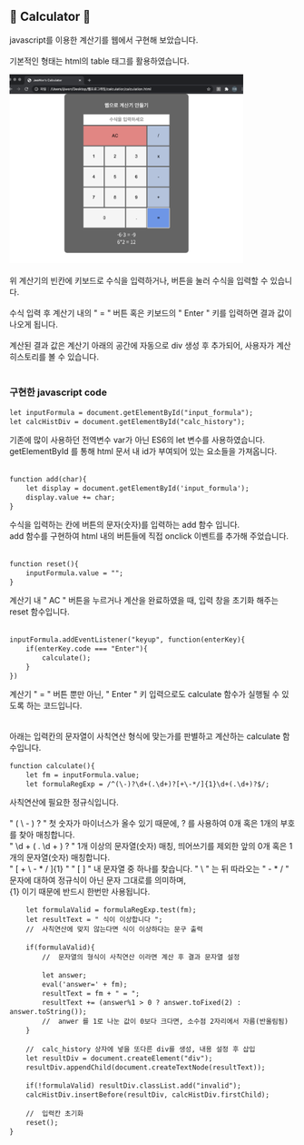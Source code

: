 ## 🧮 Calculator 🧮

javascript를 이용한 계산기를 웹에서 구현해 보았습니다.<br/><br/>
기본적인 형태는 html의 table 태그를 활용하였습니다.

<img src="웹으로 계산기 만들기/screen.png" width="412px" height="332px" title="calculator_img" alt="calculator_screenshot"></img>
<br/><br/>
위 계산기의 빈칸에 키보드로 수식을 입력하거나, 버튼을 눌러 수식을 입력할 수 있습니다.<br/><br/>
수식 입력 후 계산기 내의 " = " 버튼 혹은 키보드의 " Enter " 키를 입력하면 결과 값이 나오게 됩니다.<br/><br/>
계산된 결과 값은 계산기 아래의 공간에 자동으로 div 생성 후 추가되어, 사용자가 계산 히스토리를 볼 수 있습니다.<br/><br/>

### 구현한 javascript code
```
let inputFormula = document.getElementById("input_formula");
let calcHistDiv = document.getElementById("calc_history");
```
기존에 많이 사용하던 전역변수 var가 아닌 ES6의 let 변수를 사용하였습니다.<br/>
getElementById 를 통해 html 문서 내 id가 부여되어 있는 요소들을 가져옵니다.
<br/><br/>
```
function add(char){
    let display = document.getElementById('input_formula');
    display.value += char;
}
```
수식을 입력하는 칸에 버튼의 문자(숫자)를 입력하는 add 함수 입니다.<br/>
add 함수를 구현하여 html 내의 버튼들에 직접 onclick 이벤트를 추가해 주었습니다.
<br/><br/>
```
function reset(){
    inputFormula.value = "";
}
```
계산기 내 " AC " 버튼을 누르거나 계산을 완료하였을 때, 입력 창을 초기화 해주는 reset 함수입니다.
<br/><br/>
```
inputFormula.addEventListener("keyup", function(enterKey){
    if(enterKey.code === "Enter"){
        calculate();
    }
})
```
계산기 " = " 버튼 뿐만 아닌, " Enter " 키 입력으로도 calculate 함수가 실행될 수 있도록 하는 코드입니다.
<br/><br/>
<br/>
아래는 입력칸의 문자열이 사칙연산 형식에 맞는가를 판별하고 계산하는 calculate 함수입니다.
```
function calculate(){
    let fm = inputFormula.value;
    let formulaRegExp = /^(\-)?\d+(.\d+)?[+\-*/]{1}\d+(.\d+)?$/;
```
사칙연산에 필요한 정규식입니다.<br/><br/>
" ( \ - ) ? " 첫 숫자가 마이너스가 올수 있기 때문에, ? 를 사용하여 0개 혹은 1개의 부호를 찾아 매칭합니다.<br/>
" \d + ( . \d + ) ? "  1개 이상의 문자열(숫자) 매칭, 띄어쓰기를 제외한 앞의 0개 혹은 1개의 문자열(숫자) 매칭합니다.<br/>
" [ + \ - * / ]{1} " " [ ] " 내 문자열 중 하나를 찾습니다. " \ " 는 뒤 따라오는 " - * / " 문자에 대하여 정규식이 아닌 문자 그대로를 의미하며,<br/>
{1} 이기 때문에 반드시 한번만 사용됩니다.<br/>
```
    let formulaValid = formulaRegExp.test(fm);
    let resultText = " 식이 이상합니다 ";
    //  사칙연산에 맞지 않는다면 식이 이상하다는 문구 출력
    
    if(formulaValid){
        //  문자열의 형식이 사칙연산 이라면 계산 후 결과 문자열 설정
        
        let answer;
        eval('answer=' + fm);
        resultText = fm + " = ";
        resultText += (answer%1 > 0 ? answer.toFixed(2) : answer.toString());
        //  anwer 를 1로 나눈 값이 0보다 크다면, 소수점 2자리에서 자름(반올림됨)
    }
    
    //  calc_history 상자에 넣을 또다른 div를 생성, 내용 설정 후 삽입
    let resultDiv = document.createElement("div");
    resultDiv.appendChild(document.createTextNode(resultText));
    
    if(!formulaValid) resultDiv.classList.add("invalid");
    calcHistDiv.insertBefore(resultDiv, calcHistDiv.firstChild);

    //  입력칸 초기화
    reset();
}
```

